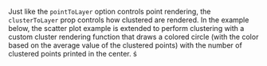 Just like the `pointToLayer` option controls point rendering, the `clusterToLayer` prop controls how clustered are rendered. In the example below, the scatter plot example is extended to perform clustering with a custom cluster rendering function that draws a colored circle (with the color based on the average value of the clustered points) with the number of clustered points printed in the center. ś